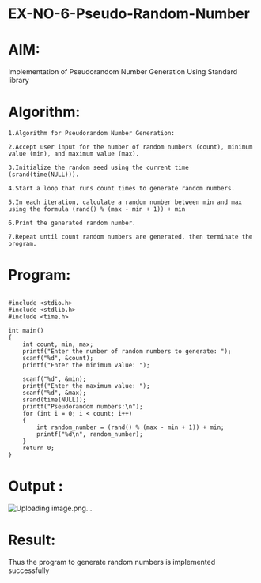 # EX-NO-6-Pseudo-Random-Number

# AIM: 

Implementation of Pseudorandom Number Generation Using Standard library

# Algorithm:
```
1.Algorithm for Pseudorandom Number Generation:

2.Accept user input for the number of random numbers (count), minimum value (min), and maximum value (max).

3.Initialize the random seed using the current time (srand(time(NULL))).

4.Start a loop that runs count times to generate random numbers.

5.In each iteration, calculate a random number between min and max using the formula (rand() % (max - min + 1)) + min

6.Print the generated random number.

7.Repeat until count random numbers are generated, then terminate the program.
```
# Program:
```

#include <stdio.h>
#include <stdlib.h>
#include <time.h>

int main() 
{
    int count, min, max;
    printf("Enter the number of random numbers to generate: ");
    scanf("%d", &count);
    printf("Enter the minimum value: ");
    
    scanf("%d", &min);
    printf("Enter the maximum value: ");
    scanf("%d", &max);
    srand(time(NULL));
    printf("Pseudorandom numbers:\n");   
    for (int i = 0; i < count; i++) 
    {
        int random_number = (rand() % (max - min + 1)) + min;
        printf("%d\n", random_number);
    }
    return 0;
}

```

# Output :

![Uploading image.png…]()


# Result:
Thus the program to generate random numbers is implemented successfully









